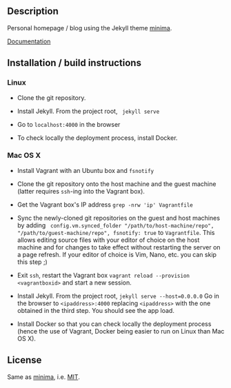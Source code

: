 ## Description

Personal homepage / blog using the Jekyll theme [minima](https://jekyll.github.io/minima/).

[Documentation](https://family-guy.github.io/blog/)

## Installation / build instructions

### Linux

- Clone the git repository.

- Install Jekyll. From the project root, `
jekyll serve`

- Go to `localhost:4000` in the browser

- To check locally the deployment process, install Docker.

### Mac OS X

- Install Vagrant with an Ubuntu box and `fsnotify`

- Clone the git repository onto the host machine and the guest machine (latter requires `ssh`-ing into the Vagrant box).

- Get the Vagrant box's IP address `grep -nrw 'ip' Vagrantfile`

- Sync the newly-cloned git repositories on the guest and host machines by adding `
config.vm.synced_folder "/path/to/host-machine/repo", "/path/to/guest-machine/repo", fsnotify: true` to `Vagrantfile`. This allows editing source files with your editor of choice on the host machine and for changes to take effect without restarting the server on a page refresh. If your editor of choice is Vim, Nano, etc. you can skip this step ;)

- Exit `ssh`, restart the Vagrant box `vagrant reload --provision <vagrantboxid>` and start a new session. 

- Install Jekyll. From the project root, `jekyll serve --host=0.0.0.0` Go in the browser to `<ipaddress>:4000` replacing `<ipaddress>` with the one obtained in the third step. You should see the app load.

- Install Docker so that you can check locally the deployment process (hence the use of Vagrant, Docker being easier to run on Linux than Mac OS X).

## License

Same as [minima](https://jekyll.github.io/minima/), i.e. [MIT](http://opensource.org/licenses/MIT).
